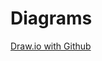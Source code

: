 # Diagrams

[Draw.io with Github](https://app.diagrams.net/?mode=github#Hstichtingsem%2Ffunctional-overview%2Fmaster%2Fdiagrams%2Fprocess-diagrams.drawio)

